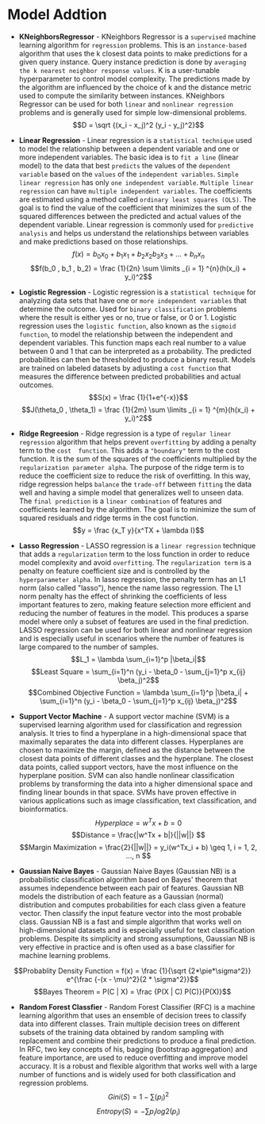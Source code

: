 # Model Addtion

* **KNeighborsRegressor** - KNeighbors Regressor is a `supervised` machine learning algorithm for `regression` problems. This is an `instance-based` algorithm that uses 
the k closest data points to make predictions for a given query instance. Query instance prediction is done by `averaging the k nearest neighbor response values`. K is a 
user-tunable hyperparameter to control model complexity. The predictions made by the algorithm are influenced by the choice of k and the distance metric used to compute 
the similarity between instances. KNeighbors Regressor can be used for both `linear` and `nonlinear regression` problems and is generally used for simple low-dimensional 
problems. 
$$D = \sqrt {(x_i - x_j)^2 (y_i - y_j)^2}$$

* **Linear Regression** - Linear regression is a `statistical technique` used to model the relationship between a dependent variable and one or more independent 
variables. The basic idea is to `fit a line` (linear model) to the data that best `predicts` the values of the `dependent variable` based on the `values` of the 
`independent variables`. `Simple linear regression` has only `one independent variable`. `Multiple linear regression` can have `multiple independent variables`. The 
coefficients are estimated using a method called `ordinary least squares (OLS)`. The goal is to find the value of the coefficient that minimizes the sum of the 
squared differences between the predicted and actual values of the dependent variable. Linear regression is commonly used for `predictive analysis` and helps us 
understand the relationships between variables and make predictions based on those relationships. 
$$f(x) = b_0x_0 + b_1x_1 + b_2x_2 b_3x_3 + ... + b_nx_n$$
$$f(b_0 , b_1 , b_2) = \frac {1}{2n} \sum \limits _{i = 1} ^{n}(h(x_i) + y_i)^2$$

* **Logistic Regression** - Logistic regression is a `statistical technique` for analyzing data sets that have one or `more independent variables` that determine the 
outcome. Used for `binary classification` problems where the result is either yes or no, true or false, or 0 or 1. Logistic regression uses the `logistic function`, 
also known as the `sigmoid function`, to model the relationship between the independent and dependent variables. This function maps each real number to a value between 
0 and 1 that can be interpreted as a probability. The predicted probabilities can then be thresholded to produce a binary result. Models are trained on labeled 
datasets by adjusting a `cost function` that measures the difference between predicted probabilities and actual outcomes. 
$$S(x) = \frac {1}{1+e^{-x}}$$
$$J(\theta_0 , \theta_1) = \frac {1}{2m} \sum \limits _{i = 1} ^{m}(h(x_i) + y_i)^2$$

* **Ridge Regreesion** - Ridge regression is a type of `regular linear regression` algorithm that helps prevent `overfitting` by adding a penalty term to the `cost 
function`. This adds a `"boundary"` term to the cost function. It is the sum of the squares of the coefficients multiplied by the `regularization parameter alpha`. 
The purpose of the ridge term is to reduce the coefficient size to reduce the risk of overfitting. In this way, ridge regression helps `balance` the `trade-off` 
between `fitting` the data well and having a simple model that generalizes well to unseen data. The `final prediction` is a `linear combination` of features and 
coefficients learned by the algorithm. The goal is to minimize the sum of squared residuals and ridge terms in the cost function. 
$$y = \frac {x_T y}{x^TX + \lambda I}$$

* **Lasso Regression** - LASSO regression is a `linear regression` technique that adds a `regularization` term to the loss function in order to reduce model complexity 
and avoid `overfitting`. The `regularization term` is a penalty on feature coefficient size and is controlled by the `hyperparameter alpha`. In lasso regression, the 
penalty term has an L1 norm (also called "lasso"), hence the name lasso regression. The L1 norm penalty has the effect of shrinking the coefficients of less important 
features to zero, making feature selection more efficient and reducing the number of features in the model. This produces a sparse model where only a subset of features 
are used in the final prediction. LASSO regression can be used for both linear and nonlinear regression and is especially useful in scenarios where the number of 
features is large compared to the number of samples. 
$$L_1 = \lambda \sum_{i=1}^p |\beta_i|$$
$$Least Square = \sum_{i=1}^n (y_i - \beta_0 - \sum_{j=1}^p x_{ij} \beta_j)^2$$
$$Combined Objective Function = \lambda \sum_{i=1}^p |\beta_i| + \sum_{i=1}^n (y_i - \beta_0 - \sum_{j=1}^p x_{ij} \beta_j)^2$$

* **Support Vector Machine** - A support vector machine (SVM) is a supervised learning algorithm used for classification and regression analysis. It tries to find a 
hyperplane in a high-dimensional space that maximally separates the data into different classes. Hyperplanes are chosen to maximize the margin, defined as the distance 
between the closest data points of different classes and the hyperplane. The closest data points, called support vectors, have the most influence on the hyperplane 
position. SVM can also handle nonlinear classification problems by transforming the data into a higher dimensional space and finding linear bounds in that space. SVMs 
have proven effective in various applications such as image classification, text classification, and bioinformatics. 
$$Hyperplace = w^Tx + b = 0 $$
$$Distance = \frac{|w^Tx + b|}{||w||} $$
$$Margin Maximization = \frac{2}{||w||} = y_i(w^Tx_i + b) \geq 1, i = 1, 2, ..., n $$

* **Gaussian Naive Bayes** - Gaussian Naive Bayes (Gaussian NB) is a probabilistic classification algorithm based on Bayes' theorem that assumes independence between 
each pair of features. Gaussian NB models the distribution of each feature as a Gaussian (normal) distribution and computes probabilities for each class given a 
feature vector. Then classify the input feature vector into the most probable class. Gaussian NB is a fast and simple algorithm that works well on high-dimensional 
datasets and is especially useful for text classification problems. Despite its simplicity and strong assumptions, Gaussian NB is very effective in practice and is 
often used as a base classifier for machine learning problems. 

$$Probablity Density Function = f(x) = \frac {1}{\sqrt {2*\pie*\sigma^2}} e^{\frac {-(x - \mu)^2}{2 * \sigma^2}}$$
$$Bayes Theorem = P(C | X) = \frac {P(X | C) P(C)}{P(X)}$$

* **Random Forest Classfier** - Random Forest Classifier (RFC) is a machine learning algorithm that uses an ensemble of decision trees to classify data into different 
classes. Train multiple decision trees on different subsets of the training data obtained by random sampling with replacement and combine their predictions to produce 
a final prediction. In RFC, two key concepts of his, bagging (bootstrap aggregation) and feature importance, are used to reduce overfitting and improve model accuracy. 
It is a robust and flexible algorithm that works well with a large number of functions and is widely used for both classification and regression problems. 
$$Gini(S) = 1 - ∑ (p_i)^2$$
$$Entropy(S) = - ∑ p_i log2(p_i)$$
